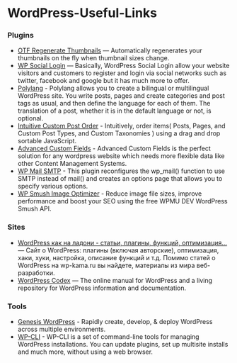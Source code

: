 WordPress-Useful-Links
===========

### Plugins ###
* [OTF Regenerate Thumbnails](https://wordpress.org/plugins/otf-regenerate-thumbnails/) — Automatically regenerates your thumbnails on the fly when thumbnail sizes change.
* [WP Social Login](https://github.com/miled/wordpress-social-login) — Basically, WordPress Social Login allow your website visitors and customers to register and login via social networks such as twitter, facebook and google but it has much more to offer.
* [Polylang](https://wordpress.org/plugins/polylang/) - Polylang allows you to create a bilingual or multilingual WordPress site. You write posts, pages and create categories and post tags as usual, and then define the language for each of them. The translation of a post, whether it is in the default language or not, is optional. 
* [Intuitive Custom Post Order](https://ru.wordpress.org/plugins/intuitive-custom-post-order/) - Intuitively, order items( Posts, Pages, and Custom Post Types, and Custom Taxonomies ) using a drag and drop sortable JavaScript.
* [Advanced Custom Fields](http://www.advancedcustomfields.com/) - Advanced Custom Fields is the perfect solution for any wordpress website which needs more flexible data like other Content Management Systems.
* [WP Mail SMTP](https://wordpress.org/plugins/wp-mail-smtp/) - This plugin reconfigures the wp_mail() function to use SMTP instead of mail() and creates an options page that allows you to specify various options.
* [WP Smush Image Optimizer](https://uk.wordpress.org/plugins/wp-smushit/) - Reduce image file sizes, improve performance and boost your SEO using the free WPMU DEV WordPress Smush API.

### Sites ###
* [WordPress как на ладони - статьи, плагины, функций, оптимизация...](http://wp-kama.ru/) — Сайт о WordPress: плагины (включая авторские), оптимизация, хаки, хуки, настройка, описание функций и т.д. Помимо статей о WordPress на wp-kama.ru вы найдете, материалы из мира веб-разработки.
* [WordPress Codex](https://codex.wordpress.org/) — The online manual for WordPress and a living repository for WordPress information and documentation.

### Tools ###
* [Genesis WordPress](https://github.com/genesis/wordpress) - Rapidly create, develop, & deploy WordPress across multiple environments.
* [WP-CLI](http://wp-cli.org/) - WP-CLI is a set of command-line tools for managing WordPress installations. You can update plugins, set up multisite installs and much more, without using a web browser.
